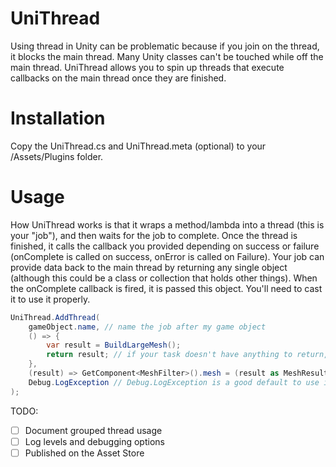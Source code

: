 UniThread
=========

Using thread in Unity can be problematic because if you join on the thread, it blocks the main thread. Many Unity classes can't be touched while off the main thread. UniThread allows you to spin up threads that execute callbacks on the main thread once they are finished.

Installation
============
Copy the UniThread.cs and UniThread.meta (optional) to your <Unity Project>/Assets/Plugins folder.

Usage
=====
How UniThread works is that it wraps a method/lambda into a thread (this is your "job"), and then waits for the job to complete. Once the thread is finished, it calls the callback you provided depending on success or failure (onComplete is called on success, onError is called on Failure). Your job can provide data back to the main thread by returning any single object (although this could be a class or collection that holds other things). When the onComplete callback is fired, it is passed this object. You'll need to cast it to use it properly.

```csharp
UniThread.AddThread(
    gameObject.name, // name the job after my game object
	() => {
		var result = BuildLargeMesh();
		return result; // if your task doesn't have anything to return, just return null
	},
	(result) => GetComponent<MeshFilter>().mesh = (result as MeshResults).GetUnityMesh(), // executes on the main thread, can touch Unity
	Debug.LogException // Debug.LogException is a good default to use if you don't have anything to handle the error
);
```

TODO:
- [ ] Document grouped thread usage
- [ ] Log levels and debugging options
- [ ] Published on the Asset Store
